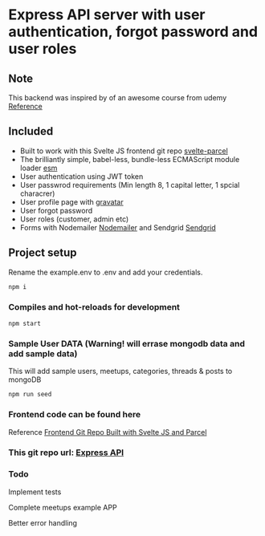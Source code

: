 # Express API server with user authentication, forgot password and user roles

## Note

This backend was inspired by of an awesome course from udemy [Reference](https://www.udemy.com/course/vue-js-2-the-full-guide-by-real-apps-vuex-router-node/)

## Included

- Built to work with this Svelte JS frontend git repo [svelte-parcel](https://github.com/mylastore/svelte-parcel.git) 
- The brilliantly simple, babel-less, bundle-less ECMAScript module loader [esm](https://github.com/standard-things/esm#readme)
- User authentication using JWT token
- User passwrod requirements (Min length 8, 1 capital letter, 1 spcial characrer)
- User profile page with [gravatar](https://en.gravatar.com/)
- User forgot password
- User roles (customer, admin etc)
- Forms with Nodemailer [Nodemailer](https://nodemailer.com/about/) and Sendgrid [Sendgrid](https://sendgrid.com/)

## Project setup
Rename the example.env to .env and add your credentials. 
```
npm i
```

### Compiles and hot-reloads for development
```
npm start
```
  
### Sample User DATA (Warning! will errase mongodb data and add sample data)
This will add sample users, meetups, categories, threads & posts to mongoDB
```
npm run seed
```

### Frontend code can be found here

Reference [Frontend Git Repo Built with Svelte JS and Parcel](https://github.com/mylastore/svelte-parcel.git)


### This git repo url: [Express API](https://github.com/mylastore/express-api.git)

### Todo

Implement tests

Complete meetups example APP 

Better error handling